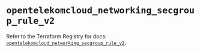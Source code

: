 # `opentelekomcloud_networking_secgroup_rule_v2`

Refer to the Terraform Registry for docs: [`opentelekomcloud_networking_secgroup_rule_v2`](https://registry.terraform.io/providers/opentelekomcloud/opentelekomcloud/1.36.44/docs/resources/networking_secgroup_rule_v2).

